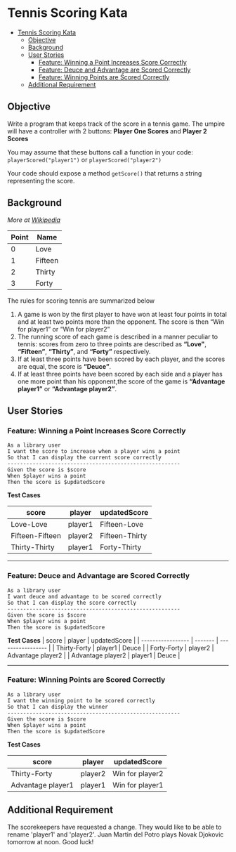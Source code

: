 # Tennis Scoring Kata
- [Tennis Scoring Kata](#tennis-scoring-kata)
  - [Objective](#objective)
  - [Background](#background)
  - [User Stories](#user-stories)
    - [Feature: Winning a Point Increases Score Correctly](#feature-winning-a-point-increases-score-correctly)
    - [Feature: Deuce and Advantage are Scored Correctly](#feature-deuce-and-advantage-are-scored-correctly)
    - [Feature: Winning Points are Scored Correctly](#feature-winning-points-are-scored-correctly)
  - [Additional Requirement](#additional-requirement)
## Objective
Write a program that keeps track of the score in a tennis game. The umpire will have a controller with 2 buttons: **Player One Scores** and **Player 2 Scores** 

You may assume that these buttons call a function in your code: ```playerScored("player1")``` or ```playerScored("player2")```

Your code should expose a method ```getScore()``` that returns a string representing the score.
## Background
*More at [Wikipedia](https://en.wikipedia.org/wiki/Tennis_scoring_system)*

| Point | Name    |
| ----- | ------- |
| 0     | Love    |
| 1     | Fifteen |
| 2     | Thirty  |
| 3     | Forty   |

The rules for scoring tennis are summarized below
1. A game is won by the first player to have won at least four points in total and at least two points more than the opponent. The score is then “Win for player1” or “Win for player2”
2. The running score of each game is described in a manner peculiar to tennis: scores from zero to three points are described as **“Love"**, **“Fifteen”**, **“Thirty”**, and **“Forty”** respectively. 
3. If at least three points have been scored by each player, and the scores are equal, the score is **“Deuce”**.
4.  If at least three points have been scored by each side and a player has one more point than his opponent,the score of the game is **“Advantage player1”** or **“Advantage player2”**.
## User Stories
### Feature: Winning a Point Increases Score Correctly

    As a library user  
    I want the score to increase when a player wins a point  
    So that I can display the current score correctly
    -------------------------------------------------------
    Given the score is $score
    When $player wins a point
    Then the score is $updatedScore

**Test Cases**

| score           | player  | updatedScore   |
| --------------- | ------- | -------------- |
| Love-Love       | player1 | Fifteen-Love   |
| Fifteen-Fifteen | player2 | Fifteen-Thirty |
| Thirty-Thirty   | player1 | Forty-Thirty   |

---

### Feature: Deuce and Advantage are Scored Correctly
    As a library user
    I want deuce and advantage to be scored correctly
    So that I can display the score correctly
    -------------------------------------------------------
    Given the score is $score
    When $player wins a point
    Then the score is $updatedScore
**Test Cases**
| score             | player  | updatedScore      |
| ----------------- | ------- | ----------------- |
| Thirty-Forty      | player1 | Deuce             |
| Forty-Forty       | player2 | Advantage player2 |
| Advantage player2 | player1 | Deuce             |

---

### Feature: Winning Points are Scored Correctly

    As a library user
    I want the winning point to be scored correctly
    So that I can display the winner
    -------------------------------------------------------
    Given the score is $score
    When $player wins a point
    Then the score is $updatedScore
**Test Cases**

| score             | player  | updatedScore    |
| ----------------- | ------- | --------------- |
| Thirty-Forty      | player2 | Win for player2 |
| Advantage player1 | player1 | Win for player1 |

## Additional Requirement
The scorekeepers have requested a change. They would like to be able to rename 'player1' and 'player2'. Juan Martin del Potro plays Novak Djokovic tomorrow at noon. Good luck!